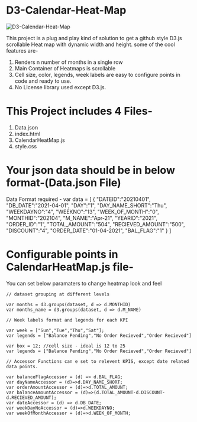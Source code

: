 # D3-Calendar-Heat-Map

![D3-Calendar-Heat-Map](https://raw.githubusercontent.com/Parshantk90/D3-Calendar-Heat-Map/main/calendarHeatMap.PNG)

This project is a plug and play kind of solution to get a github style D3.js scrollable Heat map with dynamic width and height.
some of the cool features are-
1.  Renders n number of months in a single row
2.  Main Container of Heatmaps is scrollable
3.  Cell size, color, legends, week labels are easy to configure points in code and ready to use.
4.  No License library used except D3.js.

# This Project includes 4 Files-

1. Data.json
2. index.html
3. CalendarHeatMap.js
4. style.css

# Your json data should be in below format-(Data.json File)
Data Format required - 
  var data =  [
    {
      "DATEID":"20210401",
      "DB_DATE":"2021-04-01",
      "DAY":"1",
      "DAY_NAME_SHORT":"Thu",
      "WEEKDAYNO":"4",
      "WEEKNO":"13",
      "WEEK_OF_MONTH":"0",
      "MONTHID":"202104",
      "M_NAME":"Apr-21",
      "YEARID":"2021",
      "ORDER_ID":"1",
      "TOTAL_AMOUNT":"504",
      "RECIEVED_AMOUNT":"500",
      "DISCOUNT":"4",
      "ORDER_DATE":"01-04-2021",
      "BAL_FLAG":"1"
    }
  ]

# Configurable points in CalendarHeatMap.js file-
You can set below paramaters to change heatmap look and feel

    // dataset grouping at different levels

    var months = d3.groups(dataset, d => d.MONTHID)
    var months_name = d3.groups(dataset, d => d.M_NAME)
    
    // Week labels format and legends for each KPI
    
    var week = ["Sun","Tue","Thu","Sat"];
    var legends = ["Balance Pending","No Order Recieved","Order Recieved"]

    var box = 12; //cell size - ideal is 12 to 25
    var legends = ["Balance Pending","No Order Recieved","Order Recieved"]
  
    // Accessor Functions can e set to relevent KPIS, except date related data points.
    
    var balanceFlagAccessor = (d) => d.BAL_FLAG;
    var dayNameAccessor = (d)=>d.DAY_NAME_SHORT;
    var orderAmountAccessor = (d)=>d.TOTAL_AMOUNT;
    var balanceAmountAccessor = (d)=>(d.TOTAL_AMOUNT-d.DISCOUNT-d.RECIEVED_AMOUNT);
    var dateAccessor = (d) => d.DB_DATE;
    var weekDayNoAccessor = (d)=>d.WEEKDAYNO;
    var weekOfMonthAccessor = (d)=>d.WEEK_OF_MONTH;
    
    
